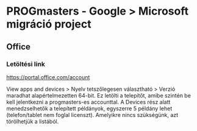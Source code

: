 # PROGmasters - Google > Microsoft migráció project
## Office
### Letöltési link
https://portal.office.com/account  

View apps and devices > Nyelv tetszőlegesen választható > Verzió maradhat alapértelmezetten 64-bit. Ez letölti a telepítőt, amibe szintén be kell jelentkezni a progmasters-es accounttal. A Devices rész alatt menedzselhetők a telepített példányok, egyszerre 5 példány lehet (telefon/tablet nem foglal licenszt). Amelyikre nincs szükségünk, azt törölhetjük a listából.

